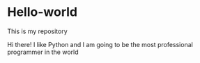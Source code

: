 # Hello-world
This is my repository

Hi there! I like Python and I am going to be the most professional programmer in the world
